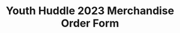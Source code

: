 ---
title: Youth Huddle 2023 Merchandise Order Form
redirect_to: https://forms.gle/LqTg74WLZdBZSGDw7
redirect_from: 
  - /YH2023MerchOrderForm
  - /yh2023merchorderform
---